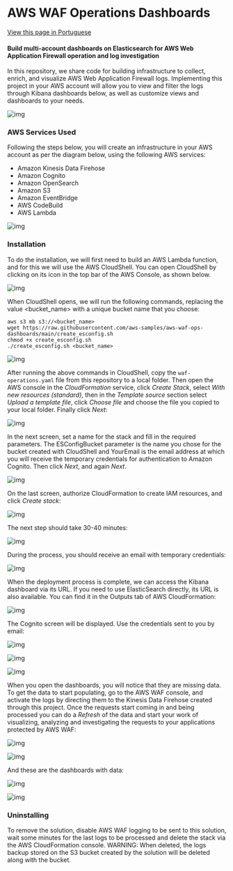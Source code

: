 # AWS WAF Operations Dashboards

[View this page in Portuguese](README_pt.md)

#### Build multi-account dashboards on Elasticsearch for AWS Web Application Firewall operation and log investigation

In this repository, we share code for building infrastructure to collect, enrich, and visualize AWS Web Application Firewall logs. Implementing this project in your AWS account will allow you to view and filter the logs through Kibana dashboards below, as well as customize views and dashboards to your needs.

![img](media/waf_dash_main.png)

### AWS Services Used

Following the steps below, you will create an infrastructure in your AWS account as per the diagram below, using the following AWS services:
* Amazon Kinesis Data Firehose
* Amazon Cognito
* Amazon OpenSearch
* Amazon S3
* Amazon EventBridge
* AWS CodeBuild
* AWS Lambda

![img](media/arch_diagram.png)

### Installation

To do the installation, we will first need to build an AWS Lambda function, and for this we will use the AWS CloudShell. You can open CloudShell by clicking on its icon in the top bar of the AWS Console, as shown below.

![img](media/cloudshell_open.png)

When CloudShell opens, we will run the following commands, replacing the value &lt;bucket_name&gt; with a unique bucket name that you choose:

```
aws s3 mb s3://<bucket_name>
wget https://raw.githubusercontent.com/aws-samples/aws-waf-ops-dashboards/main/create_esconfig.sh
chmod +x create_esconfig.sh
./create_esconfig.sh <bucket_name>
```

![img](media/cloudshell_commands.png)

After running the above commands in CloudShell, copy the `waf-operations.yaml` file from this repository to a local folder. Then open the AWS console in the *CloudFormation* service, click *Create Stack*, select *With new resources (standard)*, then in the *Template source* section select *Upload a template file*, click *Choose file* and choose the file you copied to your local folder. Finally click *Next*:

![img](media/image1.png)

In the next screen, set a name for the stack and fill in the required parameters. The ESConfigBucket parameter is the name you chose for the bucket created with CloudShell and YourEmail is the email address at which you will receive the temporary credentials for authentication to Amazon Cognito. Then click *Next*, and again *Next*.

![img](media/image2.png)

On the last screen, authorize CloudFormation to create IAM resources, and click *Create stack*:

![img](media/image3.png)

The next step should take 30-40 minutes:

![img](media/image4.png)

During the process, you should receive an email with temporary credentials:

![img](media/image5.png)

When the deployment process is complete, we can access the Kibana dashboard via its URL. If you need to use ElasticSearch directly, its URL is also available. You can find it in the Outputs tab of AWS CloudFormation:

![img](media/image6.png)

The Cognito screen will be displayed. Use the credentials sent to you by email:

![img](media/image7.png)

![img](media/image8.png)

![img](media/image9.png)

When you open the dashboards, you will notice that they are missing data. To get the data to start populating, go to the AWS WAF console, and activate the logs by directing them to the Kinesis Data Firehose created through this project. Once the requests start coming in and being processed you can do a *Refresh* of the data and start your work of visualizing, analyzing and investigating the requests to your applications protected by AWS WAF:

![img](media/image10.png)

![img](media/image11.png)

And these are the dashboards with data:

![img](media/waf_dash_main.png)

![img](media/waf_dash_trends.png)

### Uninstalling

To remove the solution, disable AWS WAF logging to be sent to this solution, wait some minutes for the last logs to be processed and delete the stack via the AWS CloudFormation console.
WARNING: When deleted, the logs backup stored on the S3 bucket created by the solution will be deleted along with the bucket.

